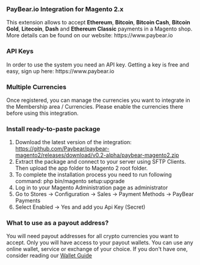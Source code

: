 
<h3>PayBear.io Integration for Magento 2.x</h3>
This extension allows to accept <b>Ethereum</b>, <b>Bitcoin</b>, <b>Bitcoin Cash</b>, <b>Bitcoin Gold</b>, <b>Litecoin</b>, <b>Dash</b> and <b>Ethereum Classic</b> payments in a Magento shop. More details can be found on our website: https://www.paybear.io

<h3>API Keys</h3>
In order to use the system you need an API key. Getting a key is free and easy, sign up here:
https://www.paybear.io

<h3>Multiple Currencies</h3>
Once registered, you can manage the currencies you want to integrate in the Membership area / Currencies. Please enable the currencies there before using this integration.

<h3>Install ready-to-paste package</h3>

 
 1. Download the latest version of the integration: https://github.com/Paybear/paybear-magento2/releases/download/v0.2-alpha/paybear-magento2.zip
 2. Extract the package and connect to your server using SFTP Clients. Then upload the app folder to Magento 2 root folder.
 3. To complete the installation process you need to run following command:
    php bin/magento setup:upgrade
 4. Log in to your Magento Administration page as administrator 
 5. Go to Stores → Configuration → Sales → Payment Methods → PayBear Payments
 6. Select Enabled -> Yes and add you Api Key (Secret)

### What to use as a payout address?
You will need payout addresses for all crypto currencies you want to accept. Only you will have access to your payout wallets.
You can use any online wallet, service or exchange of your choice.
If you don't have one, consider reading our [Wallet Guide](https://www.paybear.io/wallets)
